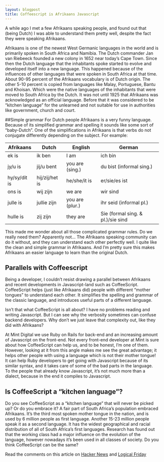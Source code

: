 ```yaml
---
layout: blogpost
title: Coffeescript is Afrikaans Javascript
---
```


A while ago I met a few Afrikaans speaking people, and found out that (being Dutch) I was able to understand them pretty well, despite the fact they were speaking Afrikaans.

Afrikaans is one of the newest West Germanic languages in the world and is primarily spoken in South Africa and Namibia. The Dutch commander Jan van Riebeeck founded a new colony in 1652 near today’s Cape Town. Since then the Dutch language that the inhabitants spoke started to evolve and developed itself into a new language. This happened because of the influences of other languages that were spoken in South Africa at that time. About 90-95 percent of the Afrikaans vocabulary is of Dutch origin. The other 5-10 percent is copied from languages like Malay, Portuguese, Bantu and Khoisan. Which were the native languages of the inhabitants that were moved to South Africa by the Dutch. It was not until 1925 that Afrikaans was acknowledged as an official language. Before that it was considered to be “kitchen language” for the unlearned and not suitable for use in authorities like government, church and court.

##Simple grammar
For Dutch people Afrikaans is a very funny language. Because of its simplified grammar and spelling it sounds like some sort of “baby-Dutch”. One of the simplifications in Afrikaans is that verbs do not conjugate differently depending on the subject. For example:

<table>
  <thead>
    <tr>
      <th>Afrikaans</th>
      <th>Dutch</th>
      <th>English</th>
      <th>German</th>
    </tr>
  </thead>
  <tbody>
    <tr>
      <td>ek is</td>
      <td>ik ben</td>
      <td>I am</td>
      <td>ich bin</td>
    </tr>
    <tr>
      <td>jy/u is</td>
      <td>jij/u bent</td>
      <td>you are (sing.)</td>
      <td>du bist (informal sing.)</td>
    </tr>
    <tr>
      <td>hy/sy/dit is</td>
      <td>hij/zij/het is</td>
      <td>he/she/it is</td>
      <td>er/sie/es ist</td>
    </tr>
    <tr>
      <td>ons is</td>
      <td>wij zijn</td>
      <td>we are</td>
      <td>wir sind</td>
    </tr>
    <tr>
      <td>julle is</td>
      <td>jullie zijn</td>
      <td>you are (plur.)</td>
      <td>ihr seid (informal pl.)</td>
    </tr>
    <tr>
      <td>hulle is</td>
      <td>zij zijn</td>
      <td>they are</td>
      <td>Sie (formal sing. &amp; pl.)/sie sind</td>
    </tr>
  </tbody>
</table>

This made me wonder about all those complicated grammar rules. Do we really need them? Apparently not… The Afrikaans speaking community can do it without, and they can understand each other perfectly well. I quite like the clean and simple grammar in Afrikaans. And I’m pretty sure this makes Afrikaans an easier language to learn than the original Dutch.

## Parallels with Coffeescript
Being a developer, I couldn’t resist drawing a parallel between Afrikaans and recent developments in Javascript-land such as CoffeeScript. CoffeeScript helps (just like Afrikaans did) people with different “mother tongues” to understand each other. It simplifies the spelling and grammar of the classic language, and introduces useful parts of a different language.

Isn’t that what CoffeeScript is all about? I have no problems reading and writing Javascript. But I can see why the verbosity sometimes can confuse backend developers. Why don’t we just leave that complexity out, like they did with Afrikaans?

At Mint Digital we use Ruby on Rails for back-end and an increasing amount of Javascript on the front-end. Not every front-end developer at Mint is sure about how CoffeeScript can help us, and to be honest, I’m one of them. However, looking at it from this angle makes me see the great advantage; it helps other people with using a language which is not their mother tongue! It can help Ruby developers to get going with Javascript because of its similar syntax, and it takes care of some of the bad parts in the language. To the people that already know Javascript, it’s not much more than a dialect, because in the end it compiles to Javascript.

## Is CoffeeScript a “kitchen language”?
Do you see CoffeeScript as a “kitchen language” that will never be picked up? Or do you embrace it? A fair part of South Africa’s population embraced Afrikaans. It’s the third most spoken mother tongue in the nation, and is used by 6 million people as first language. Another 15-23 million people speak it as a second language. It has the widest geographical and racial distribution of all of South Africa’s first languages. Research has found out that the working class had a major influence on the evolution of the language, however nowadays it’s been used in all classes of society. Do you think CoffeeScript can be the same?

Read the comments on this article on <a href="https://news.ycombinator.com/item?id=3561543" target="_blank">Hacker News</a> and <a href="http://logicalfriday.com/2012/02/07/coffeescript-is-afrikaans-javascript" target="_blank">Logical Friday</a>

